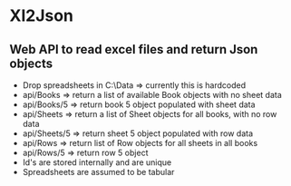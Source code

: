 # Xl2Json
## Web API to read excel files and return Json objects
* Drop spreadsheets in C:\Data => currently this is hardcoded
* api/Books => return a list of available Book objects with no sheet data
* api/Books/5 => return book 5 object populated with sheet data
* api/Sheets => return a list of Sheet objects for all books, with no row data
* api/Sheets/5 => return sheet 5 object populated with row data
* api/Rows => return list of Row objects for all sheets in all books
* api/Rows/5 => return row 5 object
* Id's are stored internally and are unique
* Spreadsheets are assumed to be tabular
